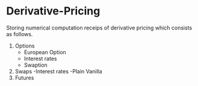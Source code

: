 # Derivative-Pricing

Storing numerical computation receips of derivative pricing which consists as follows.

1. Options
   - European Option
   - Interest rates
   - Swaption
3. Swaps
  -Interest rates
   -Plain Vanilla
4. Futures
  
